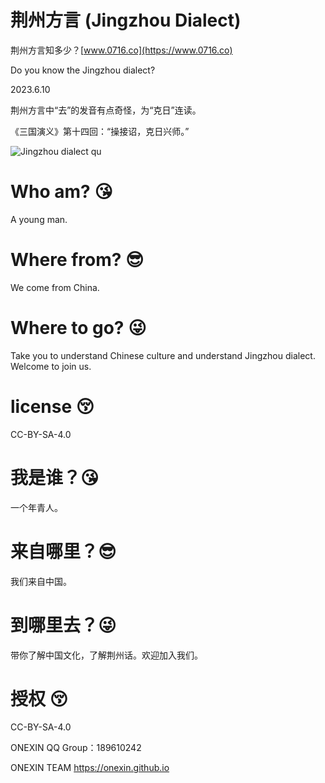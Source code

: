 # 荆州方言 (Jingzhou Dialect) 
荆州方言知多少？[www.0716.co](https://www.0716.co)

Do you know the Jingzhou dialect?

2023.6.10

荆州方言中“去”的发音有点奇怪，为“克日”连读。

《三国演义》第十四回：“操接诏，克日兴师。”

![Jingzhou dialect qu](https://jingzhou-dialect.github.io/Jingzhou-dialect-3.png)

# Who am? 😘
A young man.

# Where from? 😎‍
We come from China.

# Where to go? 😜
Take you to understand Chinese culture and understand Jingzhou dialect. Welcome to join us.

# license 😚‍
CC-BY-SA-4.0


# 我是谁？😘
一个年青人。

# 来自哪里？😎‍
我们来自中国。

# 到哪里去？😜
带你了解中国文化，了解荆州话。欢迎加入我们。

# 授权 😚‍
CC-BY-SA-4.0


ONEXIN QQ Group：189610242

ONEXIN TEAM https://onexin.github.io
